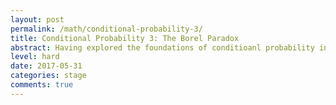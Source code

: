 ```yaml
---
layout: post
permalink: /math/conditional-probability-3/
title: Conditional Probability 3: The Borel Paradox 
abstract: Having explored the foundations of conditioanl probability in the second post of this series, we conclude by using modern machinery to address an old mystery involving conditioning against events of probability zero.
level: hard
date: 2017-05-31
categories: stage
comments: true
---
```


